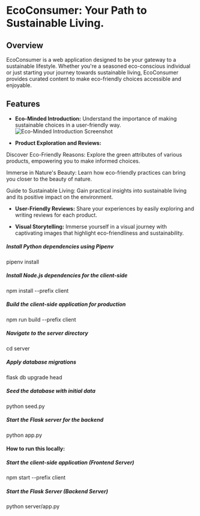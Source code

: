 # EcoConsumer: Your Path to Sustainable Living.

## Overview
EcoConsumer is a web application designed to be your gateway to a sustainable lifestyle. Whether you're a seasoned eco-conscious individual or just starting your journey towards sustainable living, EcoConsumer provides curated content to make eco-friendly choices accessible and enjoyable.

## Features

- **Eco-Minded Introduction:** Understand the importance of making sustainable choices in a user-friendly way.
![Eco-Minded Introduction Screenshot](screenshots_readme/Screen_Shot_2023-12-11_at_11.02.51_PM.png)

- **Product Exploration and Reviews:**

Discover Eco-Friendly Reasons: Explore the green attributes of various products, empowering you to make informed choices.

Immerse in Nature's Beauty: Learn how eco-friendly practices can bring you closer to the beauty of nature.

Guide to Sustainable Living: Gain practical insights into sustainable living and its positive impact on the environment.

- **User-Friendly Reviews:** Share your experiences by easily exploring and writing reviews for each product.

- **Visual Storytelling:** Immerse yourself in a visual journey with captivating images that highlight eco-friendliness and sustainability.

##### Install Python dependencies using Pipenv
pipenv install

##### Install Node.js dependencies for the client-side
npm install --prefix client

##### Build the client-side application for production
npm run build --prefix client

##### Navigate to the server directory
cd server

##### Apply database migrations 
flask db upgrade head

##### Seed the database with initial data
python seed.py

##### Start the Flask server for the backend 
python app.py

#### How to run this locally:

##### Start the client-side application (Frontend Server)
npm start --prefix client

##### Start the Flask Server (Backend Server)
python server/app.py

